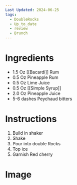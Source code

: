 ```yaml
---
Last Updated: 2024-06-25
tags:
  - DoubleRocks
  - Up_to_date
  - review
  - Brunch
---
```


# Ingredients
- 1.5 Oz [[Bacardi]] Rum
- 0.5 Oz Pineapple Rum
- 0.5 Oz Lime Juice
- 0.5 Oz [[Simple Syrup]]
- 2.0 Oz Pineapple Juice
- 5-6 dashes Peychaud bitters




# Instructions
1. Build in shaker
2. Shake
3. Pour into double Rocks
4. Top ice
5. Garnish Red cherry

# Image
